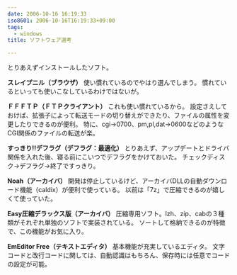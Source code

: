 ```yaml
---
date: 2006-10-16 16:19:33
iso8601: 2006-10-16T16:19:33+09:00
tags:
  - windows
title: ソフトウェア選考

---
```


とりあえずインストールしたソフト。

<strong>スレイプニル（ブラウザ）</strong>
使い慣れているのでやはり選んでしまう。
慣れているといっても使いこなしているわけではないが。

<strong>ＦＦＦＴＰ（ＦＴＰクライアント）</strong>
これも使い慣れているから。
設定さえしておけば、拡張子によって転送モードの切り替えができたり、ファイルの属性を変更したりできるのが便利。
特に、cgi→0700、pm,pl,dat→0600などのようなCGI関係のファイルの転送が楽。

<strong>すっきり!!デフラグ（デフラグ：最適化）</strong>
とりあえず、アップデートとドライバ関係を入れた後、寝る前にこいつでデフラグをかけておいた。
チェックディスク→デフラグ→終了ですっきり。

<strong>Noah（アーカイバ）</strong>
開発は停止しているけど、アーカイバDLLの自動ダウンロード機能（caldix）が便利で使っている。
以前は「7z」で圧縮できるのが嬉しくて使っていた。

<strong>Easy圧縮デラックス版（アーカイバ）</strong>
圧縮専用ソフト。lzh、zip、cabの３種類がそれぞれ単独のソフトで実装されている。
ソートして格納できるのが特徴で、この機能がお気に入り。

<strong>EmEditor Free（テキストエディタ）</strong>
基本機能が充実しているエディタ。
文字コードと改行コードに関しては、自動認識はもちろん、保存時には任意でコードの設定が可能。
